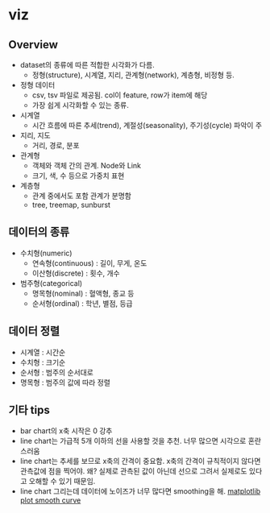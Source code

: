 # viz

## Overview

-   dataset의 종류에 따른 적합한 시각화가 다름.
    -   정형(structure), 시계열, 지리, 관계형(network), 계층형, 비정형 등.
-   정형 데이터
    -   csv, tsv 파일로 제공됨. col이 feature, row가 item에 해당
    -   가장 쉽게 시각화할 수 있는 종류.
-   시계열
    -   시간 흐름에 따른 추세(trend), 계절성(seasonality), 주기성(cycle) 파악이 주
-   지리, 지도
    -   거리, 경로, 분포
-   관계형
    -   객체와 객체 간의 관계. Node와 Link
    -   크기, 색, 수 등으로 가중치 표현
-   계층형
    -   관계 중에서도 포함 관계가 분명함
    -   tree, treemap, sunburst

## 데이터의 종류

-   수치형(numeric)
    -   연속형(continuous) : 길이, 무게, 온도
    -   이산형(discrete) : 횟수, 개수
-   범주형(categorical)
    -   명목형(nominal) : 혈액형, 종교 등
    -   순서형(ordinal) : 학년, 별점, 등급

## 데이터 정렬

-   시계열 : 시간순
-   수치형 : 크기순
-   순서형 : 범주의 순서대로
-   명목형 : 범주의 값에 따라 정렬

## 기타 tips

-   bar chart의 x축 시작은 0 강추
-   line chart는 가급적 5개 이하의 선을 사용할 것을 추천. 너무 많으면 시각으로 혼란스러움
-   line chart는 추세를 보므로 x축의 간격이 중요함. x축의 간격이 규칙적이지 않다면 관측값에 점을 찍어야. 왜? 실제로 관측된 값이 아닌데 선으로 그려서 실제로도 있다고 오해할 수 있기 때문임.
-   line chart 그리는데 데이터에 노이즈가 너무 많다면 smoothing을 해. [matplotlib plot smooth curve](https://www.delftstack.com/howto/matplotlib/matplotlib-plot-smooth-curve/)
